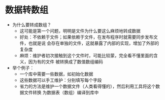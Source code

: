 # 数据转数组
* 为什么要转成数组？
   * 这可能是第一个问题，明明是文件为什么要这么麻烦地转成数据
   * 好处：不依赖于文件；如果依赖于文件，在发布程序时就需要同步发布文件，也就是说
   会存在单独的文件，这就暴露了内部的实现，增加了外部的复杂度
   * 麻烦：维护者初次接触到这个文件时，可能比较蒙，完全看不懂里面的含义，因为有的文件
   被转换成了数值数组编码
* 举个例子：
   * 一个库中需要一些数据，如初始化数据
   * 这些数据可以手工维护：分别填写每个字段
   * 省力的方法是维护一个数据文件（人类看得懂的），然后利用工具将这个数据文件转换
   为数据表（数组）编译到库中